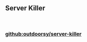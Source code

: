 ## Server Killer

#### &nbsp;
### [github:outdoorsy/server-killer](https://github.com/outdoorsy/server-killer)
